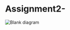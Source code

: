 # Assignment2-
![Blank diagram](https://user-images.githubusercontent.com/114444265/199153781-2df2af25-0595-469c-8585-75514bc1970e.png)
